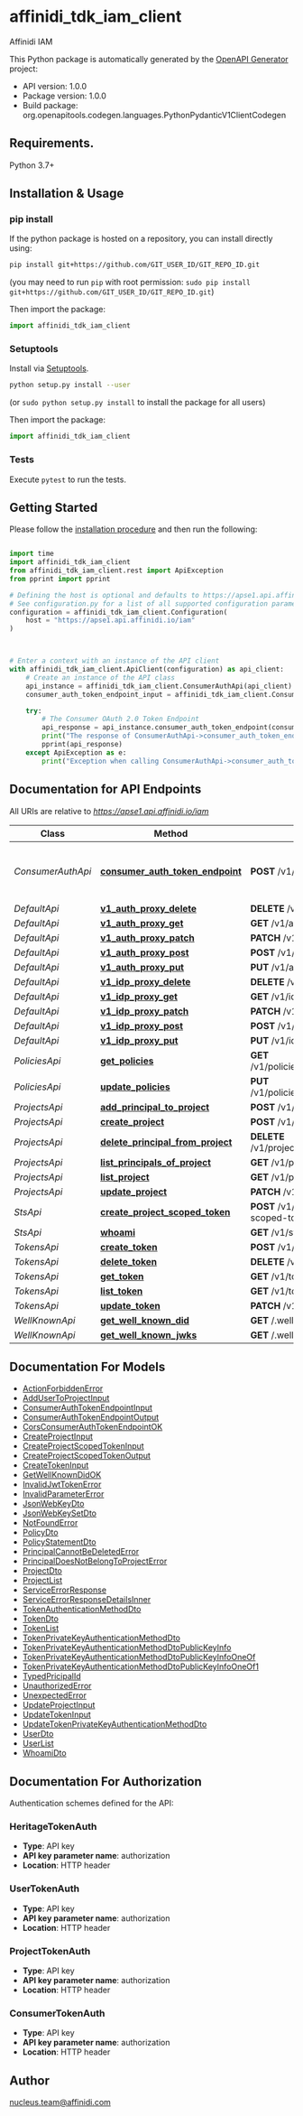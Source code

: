 # affinidi_tdk_iam_client

Affinidi IAM

This Python package is automatically generated by the [OpenAPI Generator](https://openapi-generator.tech) project:

- API version: 1.0.0
- Package version: 1.0.0
- Build package: org.openapitools.codegen.languages.PythonPydanticV1ClientCodegen

## Requirements.

Python 3.7+

## Installation & Usage

### pip install

If the python package is hosted on a repository, you can install directly using:

```sh
pip install git+https://github.com/GIT_USER_ID/GIT_REPO_ID.git
```

(you may need to run `pip` with root permission: `sudo pip install git+https://github.com/GIT_USER_ID/GIT_REPO_ID.git`)

Then import the package:

```python
import affinidi_tdk_iam_client
```

### Setuptools

Install via [Setuptools](http://pypi.python.org/pypi/setuptools).

```sh
python setup.py install --user
```

(or `sudo python setup.py install` to install the package for all users)

Then import the package:

```python
import affinidi_tdk_iam_client
```

### Tests

Execute `pytest` to run the tests.

## Getting Started

Please follow the [installation procedure](#installation--usage) and then run the following:

```python

import time
import affinidi_tdk_iam_client
from affinidi_tdk_iam_client.rest import ApiException
from pprint import pprint

# Defining the host is optional and defaults to https://apse1.api.affinidi.io/iam
# See configuration.py for a list of all supported configuration parameters.
configuration = affinidi_tdk_iam_client.Configuration(
    host = "https://apse1.api.affinidi.io/iam"
)



# Enter a context with an instance of the API client
with affinidi_tdk_iam_client.ApiClient(configuration) as api_client:
    # Create an instance of the API class
    api_instance = affinidi_tdk_iam_client.ConsumerAuthApi(api_client)
    consumer_auth_token_endpoint_input = affinidi_tdk_iam_client.ConsumerAuthTokenEndpointInput() # ConsumerAuthTokenEndpointInput | ConsumerAuthTokenEndpoint

    try:
        # The Consumer OAuth 2.0 Token Endpoint
        api_response = api_instance.consumer_auth_token_endpoint(consumer_auth_token_endpoint_input)
        print("The response of ConsumerAuthApi->consumer_auth_token_endpoint:\n")
        pprint(api_response)
    except ApiException as e:
        print("Exception when calling ConsumerAuthApi->consumer_auth_token_endpoint: %s\n" % e)

```

## Documentation for API Endpoints

All URIs are relative to *https://apse1.api.affinidi.io/iam*

| Class             | Method                                                                                   | HTTP request                                     | Description                           |
| ----------------- | ---------------------------------------------------------------------------------------- | ------------------------------------------------ | ------------------------------------- |
| _ConsumerAuthApi_ | [**consumer_auth_token_endpoint**](docs/ConsumerAuthApi.md#consumer_auth_token_endpoint) | **POST** /v1/consumer/oauth2/token               | The Consumer OAuth 2.0 Token Endpoint |
| _DefaultApi_      | [**v1_auth_proxy_delete**](docs/DefaultApi.md#v1_auth_proxy_delete)                      | **DELETE** /v1/auth/{proxy+}                     |
| _DefaultApi_      | [**v1_auth_proxy_get**](docs/DefaultApi.md#v1_auth_proxy_get)                            | **GET** /v1/auth/{proxy+}                        |
| _DefaultApi_      | [**v1_auth_proxy_patch**](docs/DefaultApi.md#v1_auth_proxy_patch)                        | **PATCH** /v1/auth/{proxy+}                      |
| _DefaultApi_      | [**v1_auth_proxy_post**](docs/DefaultApi.md#v1_auth_proxy_post)                          | **POST** /v1/auth/{proxy+}                       |
| _DefaultApi_      | [**v1_auth_proxy_put**](docs/DefaultApi.md#v1_auth_proxy_put)                            | **PUT** /v1/auth/{proxy+}                        |
| _DefaultApi_      | [**v1_idp_proxy_delete**](docs/DefaultApi.md#v1_idp_proxy_delete)                        | **DELETE** /v1/idp/{proxy+}                      |
| _DefaultApi_      | [**v1_idp_proxy_get**](docs/DefaultApi.md#v1_idp_proxy_get)                              | **GET** /v1/idp/{proxy+}                         |
| _DefaultApi_      | [**v1_idp_proxy_patch**](docs/DefaultApi.md#v1_idp_proxy_patch)                          | **PATCH** /v1/idp/{proxy+}                       |
| _DefaultApi_      | [**v1_idp_proxy_post**](docs/DefaultApi.md#v1_idp_proxy_post)                            | **POST** /v1/idp/{proxy+}                        |
| _DefaultApi_      | [**v1_idp_proxy_put**](docs/DefaultApi.md#v1_idp_proxy_put)                              | **PUT** /v1/idp/{proxy+}                         |
| _PoliciesApi_     | [**get_policies**](docs/PoliciesApi.md#get_policies)                                     | **GET** /v1/policies/principals/{principalId}    |
| _PoliciesApi_     | [**update_policies**](docs/PoliciesApi.md#update_policies)                               | **PUT** /v1/policies/principals/{principalId}    |
| _ProjectsApi_     | [**add_principal_to_project**](docs/ProjectsApi.md#add_principal_to_project)             | **POST** /v1/projects/principals                 |
| _ProjectsApi_     | [**create_project**](docs/ProjectsApi.md#create_project)                                 | **POST** /v1/projects                            |
| _ProjectsApi_     | [**delete_principal_from_project**](docs/ProjectsApi.md#delete_principal_from_project)   | **DELETE** /v1/projects/principals/{principalId} |
| _ProjectsApi_     | [**list_principals_of_project**](docs/ProjectsApi.md#list_principals_of_project)         | **GET** /v1/projects/principals                  |
| _ProjectsApi_     | [**list_project**](docs/ProjectsApi.md#list_project)                                     | **GET** /v1/projects                             |
| _ProjectsApi_     | [**update_project**](docs/ProjectsApi.md#update_project)                                 | **PATCH** /v1/projects/{projectId}               |
| _StsApi_          | [**create_project_scoped_token**](docs/StsApi.md#create_project_scoped_token)            | **POST** /v1/sts/create-project-scoped-token     |
| _StsApi_          | [**whoami**](docs/StsApi.md#whoami)                                                      | **GET** /v1/sts/whoami                           |
| _TokensApi_       | [**create_token**](docs/TokensApi.md#create_token)                                       | **POST** /v1/tokens                              |
| _TokensApi_       | [**delete_token**](docs/TokensApi.md#delete_token)                                       | **DELETE** /v1/tokens/{tokenId}                  |
| _TokensApi_       | [**get_token**](docs/TokensApi.md#get_token)                                             | **GET** /v1/tokens/{tokenId}                     |
| _TokensApi_       | [**list_token**](docs/TokensApi.md#list_token)                                           | **GET** /v1/tokens                               |
| _TokensApi_       | [**update_token**](docs/TokensApi.md#update_token)                                       | **PATCH** /v1/tokens/{tokenId}                   |
| _WellKnownApi_    | [**get_well_known_did**](docs/WellKnownApi.md#get_well_known_did)                        | **GET** /.well-known/did.json                    |
| _WellKnownApi_    | [**get_well_known_jwks**](docs/WellKnownApi.md#get_well_known_jwks)                      | **GET** /.well-known/jwks.json                   |

## Documentation For Models

- [ActionForbiddenError](docs/ActionForbiddenError.md)
- [AddUserToProjectInput](docs/AddUserToProjectInput.md)
- [ConsumerAuthTokenEndpointInput](docs/ConsumerAuthTokenEndpointInput.md)
- [ConsumerAuthTokenEndpointOutput](docs/ConsumerAuthTokenEndpointOutput.md)
- [CorsConsumerAuthTokenEndpointOK](docs/CorsConsumerAuthTokenEndpointOK.md)
- [CreateProjectInput](docs/CreateProjectInput.md)
- [CreateProjectScopedTokenInput](docs/CreateProjectScopedTokenInput.md)
- [CreateProjectScopedTokenOutput](docs/CreateProjectScopedTokenOutput.md)
- [CreateTokenInput](docs/CreateTokenInput.md)
- [GetWellKnownDidOK](docs/GetWellKnownDidOK.md)
- [InvalidJwtTokenError](docs/InvalidJwtTokenError.md)
- [InvalidParameterError](docs/InvalidParameterError.md)
- [JsonWebKeyDto](docs/JsonWebKeyDto.md)
- [JsonWebKeySetDto](docs/JsonWebKeySetDto.md)
- [NotFoundError](docs/NotFoundError.md)
- [PolicyDto](docs/PolicyDto.md)
- [PolicyStatementDto](docs/PolicyStatementDto.md)
- [PrincipalCannotBeDeletedError](docs/PrincipalCannotBeDeletedError.md)
- [PrincipalDoesNotBelongToProjectError](docs/PrincipalDoesNotBelongToProjectError.md)
- [ProjectDto](docs/ProjectDto.md)
- [ProjectList](docs/ProjectList.md)
- [ServiceErrorResponse](docs/ServiceErrorResponse.md)
- [ServiceErrorResponseDetailsInner](docs/ServiceErrorResponseDetailsInner.md)
- [TokenAuthenticationMethodDto](docs/TokenAuthenticationMethodDto.md)
- [TokenDto](docs/TokenDto.md)
- [TokenList](docs/TokenList.md)
- [TokenPrivateKeyAuthenticationMethodDto](docs/TokenPrivateKeyAuthenticationMethodDto.md)
- [TokenPrivateKeyAuthenticationMethodDtoPublicKeyInfo](docs/TokenPrivateKeyAuthenticationMethodDtoPublicKeyInfo.md)
- [TokenPrivateKeyAuthenticationMethodDtoPublicKeyInfoOneOf](docs/TokenPrivateKeyAuthenticationMethodDtoPublicKeyInfoOneOf.md)
- [TokenPrivateKeyAuthenticationMethodDtoPublicKeyInfoOneOf1](docs/TokenPrivateKeyAuthenticationMethodDtoPublicKeyInfoOneOf1.md)
- [TypedPricipalId](docs/TypedPricipalId.md)
- [UnauthorizedError](docs/UnauthorizedError.md)
- [UnexpectedError](docs/UnexpectedError.md)
- [UpdateProjectInput](docs/UpdateProjectInput.md)
- [UpdateTokenInput](docs/UpdateTokenInput.md)
- [UpdateTokenPrivateKeyAuthenticationMethodDto](docs/UpdateTokenPrivateKeyAuthenticationMethodDto.md)
- [UserDto](docs/UserDto.md)
- [UserList](docs/UserList.md)
- [WhoamiDto](docs/WhoamiDto.md)

<a id="documentation-for-authorization"></a>

## Documentation For Authorization

Authentication schemes defined for the API:
<a id="HeritageTokenAuth"></a>

### HeritageTokenAuth

- **Type**: API key
- **API key parameter name**: authorization
- **Location**: HTTP header

<a id="UserTokenAuth"></a>

### UserTokenAuth

- **Type**: API key
- **API key parameter name**: authorization
- **Location**: HTTP header

<a id="ProjectTokenAuth"></a>

### ProjectTokenAuth

- **Type**: API key
- **API key parameter name**: authorization
- **Location**: HTTP header

<a id="ConsumerTokenAuth"></a>

### ConsumerTokenAuth

- **Type**: API key
- **API key parameter name**: authorization
- **Location**: HTTP header

## Author

nucleus.team@affinidi.com
